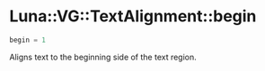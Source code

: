 # Luna::VG::TextAlignment::begin

```c++
begin = 1
```

Aligns text to the beginning side of the text region. 

